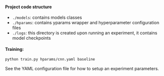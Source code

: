 #### Project code structure
- `./models`: contains models classes  
- `./hparams`: contains yparams wrapper and hyperparameter configuration files  
- `./logs`: this directory is created upon running an experiment, it contains model checkpoints  

  
#### Training:
```bash
python train.py hparams/cnn.yaml baseline
```
  
See the YAML configuration file for how to setup an experiment parameters.  
